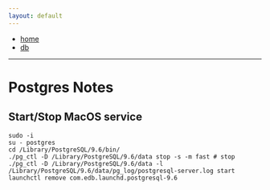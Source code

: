 ```yaml
---
layout: default
---
```

- [home](/index.md)
- [db](/db.md)

---
# Postgres Notes

## Start/Stop MacOS service
```
sudo -i
su - postgres
cd /Library/PostgreSQL/9.6/bin/
./pg_ctl -D /Library/PostgreSQL/9.6/data stop -s -m fast # stop
./pg_ctl -D /Library/PostgreSQL/9.6/data -l /Library/PostgreSQL/9.6/data/pg_log/postgresql-server.log start
launchctl remove com.edb.launchd.postgresql-9.6
```
